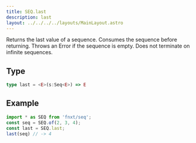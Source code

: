 ```yaml
---
title: SEQ.last
description: last
layout: ../../../../layouts/MainLayout.astro
---
```

Returns the last value of a sequence. Consumes the sequence before returning.
Throws an Error if the sequence is empty.
Does not terminate on infinite sequences.
## Type
```ts
type last = <E>(s:Seq<E>) => E
```

## Example
```ts
import * as SEQ from 'fnxt/seq';
const seq = SEQ.of(2, 3, 4);
const last = SEQ.last;
last(seq) // -> 4
```

